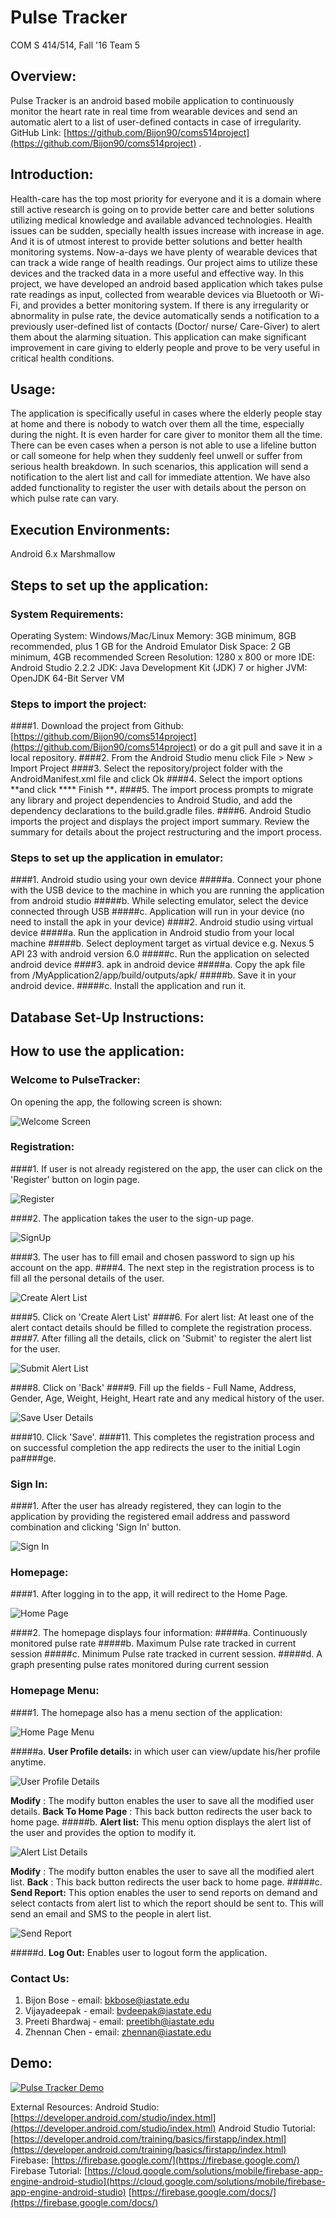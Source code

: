 # Pulse Tracker
COM S 414/514, Fall &#39;16
Team 5
## **Overview:**
Pulse Tracker is an android based mobile application to continuously monitor the heart rate in real time from wearable devices and send an automatic alert to a list of user-defined contacts in case of irregularity.
GitHub Link: [https://github.com/Bijon90/coms514project](https://github.com/Bijon90/coms514project) .

## **Introduction:**
Health-care has the top most priority for everyone and it is a domain where still active research is going on to provide better care and better solutions utilizing medical knowledge and available advanced technologies. Health issues can be sudden, specially health issues increase with increase in age. And it is of utmost interest to provide better solutions and better health monitoring systems. Now-a-days we have plenty of wearable devices that can track a wide range of health readings.
Our project aims to utilize these devices and the tracked data in a more useful and effective way. In this project, we have developed an android based application which takes pulse rate readings as input, collected from wearable devices via Bluetooth or Wi-Fi, and provides a better monitoring system. If there is any irregularity or abnormality in pulse rate, the device automatically sends a notification to a previously user-defined list of contacts (Doctor/ nurse/ Care-Giver) to alert them about the alarming situation.
This application can make significant improvement in care giving to elderly people and prove to be very useful in critical health conditions.

## **Usage:**
The application is specifically useful in cases where the elderly people stay at home and there is nobody to watch over them all the time, especially during the night. It is even harder for care giver to monitor them all the time. There can be even cases when a person is not able to use a lifeline button or call someone for help when they suddenly feel unwell or suffer from serious health breakdown. In such scenarios, this application will send a notification to the alert list and call for immediate attention. We have also added functionality to register the user with details about the person on which pulse rate can vary.

## **Execution Environments:**
Android 6.x Marshmallow
## **Steps to set up the application:**
### **System Requirements:**
Operating System: Windows/Mac/Linux
Memory: 3GB minimum, 8GB recommended, plus 1 GB for the Android Emulator
Disk Space: 2 GB minimum, 4GB recommended
Screen Resolution: 1280 x 800 or more
IDE: Android Studio 2.2.2
JDK: Java Development Kit (JDK) 7 or higher
JVM: OpenJDK 64-Bit Server VM

### **Steps to import the project:**

####1. Download the project from Github: [https://github.com/Bijon90/coms514project](https://github.com/Bijon90/coms514project) or do a git pull and save it in a local repository.
####2. From the Android Studio menu click File &gt; New &gt; Import Project
####3. Select the repository/project folder with the AndroidManifest.xml file and click Ok
####4. Select the import options **and click **** Finish ****.**
####5. The import process prompts to migrate any library and project dependencies to Android Studio, and add the dependency declarations to the build.gradle files.
####6. Android Studio imports the project and displays the project import summary. Review the summary for details about the project restructuring and the import process.

### **Steps to set up the application in emulator:**
####1. Android studio using your own device
#####a. Connect your phone with the USB device to the machine in which you are running the application from android studio
#####b. While selecting emulator, select the device connected through USB
#####c. Application will run in your device (no need to install the apk in your device)
####2. Android studio using virtual device
#####a. Run the application in Android studio from your local machine
#####b. Select deployment target as virtual device e.g. Nexus 5 API 23 with android version 6.0
#####c. Run the application on selected android device
####3. apk in android device
#####a. Copy the apk file from /MyApplication2/app/build/outputs/apk/
#####b. Save it in your android device.
#####c. Install the application and run it.

## **Database Set-Up Instructions:**

## **How to use the application:**
### **Welcome to PulseTracker:**
On opening the app, the following screen is shown:

![Welcome Screen](https://s27.postimg.org/5qw094trn/Welcome.jpg)

### **Registration:**
####1. If user is not already registered on the app, the user can click on the &#39;Register&#39; button on login page.

![Register](https://s27.postimg.org/itrmsejzn/Register.jpg)

####2. The application takes the user to the sign-up page.

![SignUp](https://s29.postimg.org/wq7j52fiv/Sign_In.jpg)

####3. The user has to fill email and chosen password to sign up his account on the app.
####4. The next step in the registration process is to fill all the personal details of the user.

![Create Alert List](https://s29.postimg.org/8h8etd0d3/Register_User_Details.jpg)

####5. Click on &#39;Create Alert List&#39;
####6. For alert list: At least one of the alert contact details should be filled to complete the registration process.
####7. After filling all the details, click on &#39;Submit&#39; to register the alert list for the user.

![Submit Alert List](https://s29.postimg.org/exlyx6yaf/Set_Alert_List.jpg)

####8. Click on &#39;Back&#39;
####9. Fill up the fields - Full Name, Address, Gender, Age, Weight, Height, Heart rate and any medical history of the user.

![Save User Details](https://s29.postimg.org/ow6xjo7pz/Set_Profile_Details.jpg)

####10. Click &#39;Save&#39;.
####11. This completes the registration process and on successful completion the app redirects the user to the initial Login pa####ge.

### **Sign In:**
####1.  After the user has already registered, they can login to the application by providing the registered email address and password combination and clicking &#39;Sign In&#39; button.

![Sign In](https://s29.postimg.org/wq7j52fiv/Sign_In.jpg)

### **Homepage:**
####1. After logging in to the app, it will redirect to the Home Page.

![Home Page](https://s29.postimg.org/9sg61tvyv/Home_Page.jpg)

####2. The homepage displays four information:
#####a. Continuously monitored pulse rate
#####b. Maximum Pulse rate tracked in current session
#####c. Minimum Pulse rate tracked in current session.
#####d. A graph presenting pulse rates monitored during current session
### **Homepage Menu:**
####1. The homepage also has a menu section of the application:

![Home Page Menu](https://s29.postimg.org/zcig89hcn/Home_Page_Menu.jpg)

#####a. **User Profile details:** in which user can view/update his/her profile anytime.
    
![User Profile Details](https://s29.postimg.org/ke4mrkro7/User_Details.jpg)
    
**Modify** : The modify button enables the user to save all the modified user details.
**Back To Home Page** : This back button redirects the user back to home page.
#####b. **Alert list:** This menu option displays the alert list of the user and provides the option to modify it.
    
![Alert List Details](https://s29.postimg.org/tyjo0prmf/Alert_List_Details.jpg)
    
**Modify** : The modify button enables the user to save all the modified alert list.
**Back** : This back button redirects the user back to home page.
#####c. **Send Report:** This option enables the user to send reports on demand and select contacts from alert list to which the report should be sent to. This will send an email and SMS to the people in alert list.
    
![Send Report](https://s29.postimg.org/wz53uzsbb/Send_Report.jpg)

#####d. **Log Out:** Enables user to logout form the application.

### **Contact Us:**
1. Bijon Bose - email: bkbose@iastate.edu
2. Vijayadeepak - email: bvdeepak@iastate.edu
3. Preeti Bhardwaj - email: preetibh@iastate.edu
4. Zhennan Chen - email: [zhennan@iastate.edu](mailto:zhennan@iastate.edu)

## Demo:
[![Pulse Tracker Demo](http://img.youtube.com/vi/BmazcvSKrXw/0.jpg)](https://youtu.be/BmazcvSKrXw)

External Resources:
Android Studio:
[https://developer.android.com/studio/index.html](https://developer.android.com/studio/index.html)
Android Studio Tutorial:
[https://developer.android.com/training/basics/firstapp/index.html](https://developer.android.com/training/basics/firstapp/index.html)
Firebase:
[https://firebase.google.com/](https://firebase.google.com/)
Firebase Tutorial:
[https://cloud.google.com/solutions/mobile/firebase-app-engine-android-studio](https://cloud.google.com/solutions/mobile/firebase-app-engine-android-studio)
[https://firebase.google.com/docs/](https://firebase.google.com/docs/)
